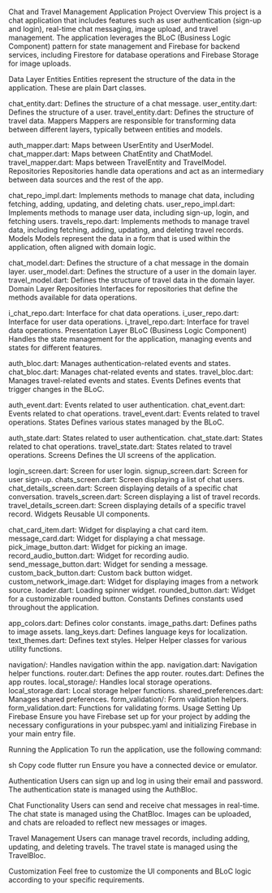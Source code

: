Chat and Travel Management Application
Project Overview
This project is a chat application that includes features such as user authentication (sign-up and login), real-time chat messaging, image upload, and travel management. The application leverages the BLoC (Business Logic Component) pattern for state management and Firebase for backend services, including Firestore for database operations and Firebase Storage for image uploads.

Data Layer
Entities
Entities represent the structure of the data in the application. These are plain Dart classes.

chat_entity.dart: Defines the structure of a chat message.
user_entity.dart: Defines the structure of a user.
travel_entity.dart: Defines the structure of travel data.
Mappers
Mappers are responsible for transforming data between different layers, typically between entities and models.

auth_mapper.dart: Maps between UserEntity and UserModel.
chat_mapper.dart: Maps between ChatEntity and ChatModel.
travel_mapper.dart: Maps between TravelEntity and TravelModel.
Repositories
Repositories handle data operations and act as an intermediary between data sources and the rest of the app.

chat_repo_impl.dart: Implements methods to manage chat data, including fetching, adding, updating, and deleting chats.
user_repo_impl.dart: Implements methods to manage user data, including sign-up, login, and fetching users.
travels_repo.dart: Implements methods to manage travel data, including fetching, adding, updating, and deleting travel records.
Models
Models represent the data in a form that is used within the application, often aligned with domain logic.

chat_model.dart: Defines the structure of a chat message in the domain layer.
user_model.dart: Defines the structure of a user in the domain layer.
travel_model.dart: Defines the structure of travel data in the domain layer.
Domain Layer
Repositories
Interfaces for repositories that define the methods available for data operations.

i_chat_repo.dart: Interface for chat data operations.
i_user_repo.dart: Interface for user data operations.
i_travel_repo.dart: Interface for travel data operations.
Presentation Layer
BLoC (Business Logic Component)
Handles the state management for the application, managing events and states for different features.

auth_bloc.dart: Manages authentication-related events and states.
chat_bloc.dart: Manages chat-related events and states.
travel_bloc.dart: Manages travel-related events and states.
Events
Defines events that trigger changes in the BLoC.

auth_event.dart: Events related to user authentication.
chat_event.dart: Events related to chat operations.
travel_event.dart: Events related to travel operations.
States
Defines various states managed by the BLoC.

auth_state.dart: States related to user authentication.
chat_state.dart: States related to chat operations.
travel_state.dart: States related to travel operations.
Screens
Defines the UI screens of the application.

login_screen.dart: Screen for user login.
signup_screen.dart: Screen for user sign-up.
chats_screen.dart: Screen displaying a list of chat users.
chat_details_screen.dart: Screen displaying details of a specific chat conversation.
travels_screen.dart: Screen displaying a list of travel records.
travel_details_screen.dart: Screen displaying details of a specific travel record.
Widgets
Reusable UI components.

chat_card_item.dart: Widget for displaying a chat card item.
message_card.dart: Widget for displaying a chat message.
pick_image_button.dart: Widget for picking an image.
record_audio_button.dart: Widget for recording audio.
send_message_button.dart: Widget for sending a message.
custom_back_button.dart: Custom back button widget.
custom_network_image.dart: Widget for displaying images from a network source.
loader.dart: Loading spinner widget.
rounded_button.dart: Widget for a customizable rounded button.
Constants
Defines constants used throughout the application.

app_colors.dart: Defines color constants.
image_paths.dart: Defines paths to image assets.
lang_keys.dart: Defines language keys for localization.
text_themes.dart: Defines text styles.
Helper
Helper classes for various utility functions.

navigation/: Handles navigation within the app.
navigation.dart: Navigation helper functions.
router.dart: Defines the app router.
routes.dart: Defines the app routes.
local_storage/: Handles local storage operations.
local_storage.dart: Local storage helper functions.
shared_preferences.dart: Manages shared preferences.
form_validation/: Form validation helpers.
form_validation.dart: Functions for validating forms.
Usage
Setting Up Firebase
Ensure you have Firebase set up for your project by adding the necessary configurations in your pubspec.yaml and initializing Firebase in your main entry file.

Running the Application
To run the application, use the following command:

sh
Copy code
flutter run
Ensure you have a connected device or emulator.

Authentication
Users can sign up and log in using their email and password. The authentication state is managed using the AuthBloc.

Chat Functionality
Users can send and receive chat messages in real-time. The chat state is managed using the ChatBloc. Images can be uploaded, and chats are reloaded to reflect new messages or images.

Travel Management
Users can manage travel records, including adding, updating, and deleting travels. The travel state is managed using the TravelBloc.

Customization
Feel free to customize the UI components and BLoC logic according to your specific requirements.
